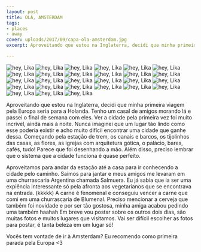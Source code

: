 ```yaml
---
layout: post
title: OLÁ, AMSTERDAM
tags:
- places
- away
cover: uploads/2017/09/capa-ola-amsterdam.jpg
excerpt: Aproveitando que estou na Inglaterra, decidi que minha primeira viagem pela Europa seria para a Holanda. Tenho um casal de amigos morando lá e passei o final de semana com eles.

---
```


<img class="blog-post-image" src="{{ site.baseUrl }}/uploads/2017/09/amsterdam-dia1-01.jpg" alt="hey, Lika"/>

<img class="blog-post-image" src="{{ site.baseUrl }}/uploads/2017/09/amsterdam-dia1-02.jpg" alt="hey, Lika"/>

<img class="blog-post-image" src="{{ site.baseUrl }}/uploads/2017/09/amsterdam-dia1-03.jpg" alt="hey, Lika"/>

<img class="blog-post-image" src="{{ site.baseUrl }}/uploads/2017/09/amsterdam-dia1-04.jpg" alt="hey, Lika"/>

<img class="blog-post-image" src="{{ site.baseUrl }}/uploads/2017/09/amsterdam-dia1-05.jpg" alt="hey, Lika"/>

<img class="blog-post-image" src="{{ site.baseUrl }}/uploads/2017/09/amsterdam-dia1-06.jpg" alt="hey, Lika"/>

<img class="blog-post-image" src="{{ site.baseUrl }}/uploads/2017/09/amsterdam-dia1-07.jpg" alt="hey, Lika"/>

<img class="blog-post-image" src="{{ site.baseUrl }}/uploads/2017/09/amsterdam-dia1-08.jpg" alt="hey, Lika"/>

<img class="blog-post-image" src="{{ site.baseUrl }}/uploads/2017/09/amsterdam-dia1-09.jpg" alt="hey, Lika"/>

<img class="blog-post-image" src="{{ site.baseUrl }}/uploads/2017/09/amsterdam-dia1-10.jpg" alt="hey, Lika"/>

<img class="blog-post-image" src="{{ site.baseUrl }}/uploads/2017/09/amsterdam-dia1-11.jpg" alt="hey, Lika"/>

<img class="blog-post-image" src="{{ site.baseUrl }}/uploads/2017/09/amsterdam-dia1-12.jpg" alt="hey, Lika"/>

<img class="blog-post-image" src="{{ site.baseUrl }}/uploads/2017/09/amsterdam-dia1-13.jpg" alt="hey, Lika"/>

<img class="blog-post-image" src="{{ site.baseUrl }}/uploads/2017/09/amsterdam-dia1-14.jpg" alt="hey, Lika"/>

<img class="blog-post-image" src="{{ site.baseUrl }}/uploads/2017/09/amsterdam-dia1-15.jpg" alt="hey, Lika"/>

<img class="blog-post-image" src="{{ site.baseUrl }}/uploads/2017/09/amsterdam-dia1-16.jpg" alt="hey, Lika"/>

<img class="blog-post-image" src="{{ site.baseUrl }}/uploads/2017/09/amsterdam-dia1-17.jpg" alt="hey, Lika"/>

<img class="blog-post-image" src="{{ site.baseUrl }}/uploads/2017/09/amsterdam-dia1-18.jpg" alt="hey, Lika"/>

<img class="blog-post-image" src="{{ site.baseUrl }}/uploads/2017/09/amsterdam-dia1-19.jpg" alt="hey, Lika"/>

<img class="blog-post-image" src="{{ site.baseUrl }}/uploads/2017/09/amsterdam-dia1-20.jpg" alt="hey, Lika"/>

<img class="blog-post-image" src="{{ site.baseUrl }}/uploads/2017/09/amsterdam-dia1-21.jpg" alt="hey, Lika"/>

<img class="blog-post-image" src="{{ site.baseUrl }}/uploads/2017/09/amsterdam-dia1-22.jpg" alt="hey, Lika"/>

<img class="blog-post-image" src="{{ site.baseUrl }}/uploads/2017/09/amsterdam-dia1-23.jpg" alt="hey, Lika"/>

<img class="blog-post-image" src="{{ site.baseUrl }}/uploads/2017/09/amsterdam-dia1-24.jpg" alt="hey, Lika"/>

<img class="blog-post-image" src="{{ site.baseUrl }}/uploads/2017/09/amsterdam-dia1-25.jpg" alt="hey, Lika"/>

<img class="blog-post-image" src="{{ site.baseUrl }}/uploads/2017/09/amsterdam-dia1-26.jpg" alt="hey, Lika"/>

<img class="blog-post-image" src="{{ site.baseUrl }}/uploads/2017/09/amsterdam-dia1-27.jpg" alt="hey, Lika"/>

Aproveitando que estou na Inglaterra, decidi que minha primeira viagem pela Europa seria para a Holanda. Tenho um casal de amigos morando lá e passei o final de semana com eles. Ver a cidade pela primeira vez foi muito incrível, ainda mais à noite. Nunca imaginei que um lugar tão lindo como esse poderia existir e acho muito difícil encontrar uma cidade que ganhe dessa. Começando pela estação de trem, os canais e barcos, os tijolinhos das casas, as flores, as igrejas com arquitetura gótica, o palácio, bares, cafés, tudo! Parece que foi desenhando a mão. Além disso, preciso lembrar que o sistema que a cidade funciona é quase perfeito.

Aproveitamos para andar da estação até a casa para ir conhecendo a cidade pelo caminho. Saímos para jantar e meus amigos me levaram em uma churrascaria Argentina chamada Salmuera. Eu já sabia que ia ser uma expiência interessante só pela afronta aos vegetarianos que se encontrava na entrada. (kkkkk) A carne é fenomenal e conseguiu vencer a carne que comi em uma churrascaria de Blumenal. Preciso mencionar a cerveja que também foi novidade e por ser tão gostosa, minha amiga acabou pedindo uma também haahah Em breve vou postar sobre os outros dois dias, são muitas fotos e muitos lugares que visitamos. Vai ser difícil escolher as fotos para postar, é tanta beleza em um lugar só!

Vocês tem vontade de ir à Amsterdam? Eu recomendo como primeira parada pela Europa <3
